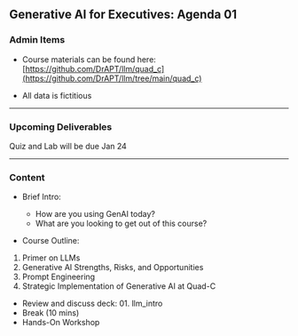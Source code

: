 ## Generative AI for Executives: Agenda 01


### Admin Items

- Course materials can be found here:  
  [https://github.com/DrAPT/llm/quad_c](https://github.com/DrAPT/llm/tree/main/quad_c)

- All data is fictitious

---

### Upcoming Deliverables

Quiz and Lab will be due Jan 24

---

### Content

- Brief Intro:
  - How are you using GenAI today?
  - What are you looking to get out of this course?

- Course Outline:
1. Primer on LLMs
2. Generative AI Strengths, Risks, and Opportunities
3. Prompt Engineering 
4. Strategic Implementation of Generative AI at Quad-C

- Review and discuss deck: 01. llm_intro
- Break (10 mins)
- Hands-On Workshop 
